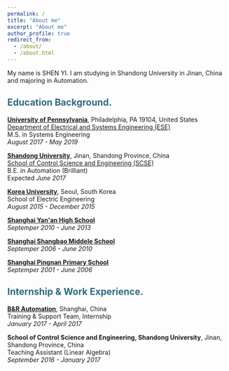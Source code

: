 ```yaml
---
permalink: /
title: "About me"
excerpt: "About me"
author_profile: true
redirect_from: 
  - /about/
  - /about.html
---
```


My name is SHEN YI. I am studying in Shandong University in Jinan, China and majoring in Automation. 

<h2 style="color: #2e6c80;">Education Background.</h2>

<strong>[University of Pennsylvania](http://www.upenn.edu/)</strong>, Philadelphia, PA 19104, United States                          
[Department of Electrical and Systems Engineering (ESE)](http://www.ese.upenn.edu/)<br>
M.S. in Systems Engineering                                           
<i>August 2017 - May 2019</i><br>
                                                                 
<strong>[Shandong University](http://www.sdu.edu.cn/)</strong>, Jinan, Shandong Province, China                                  
[School of Control Science and Engineering (SCSE)](http://control.sdu.edu.cn/)<br>
B.E. in Automation (Brilliant)                                              
Expected <i>June 2017</i><br>

<strong>[Korea University](http://www.korea.edu/)</strong>, Seoul, South Korea<br>
School of Electric Engineering                                           
<i>August 2015 - December 2015</i><br>

<strong>[Shanghai Yan'an High School](http://www.shyahs.com/WebSite.Net/)</strong><br>
<i>Septemper 2010 - June 2013</i><br>

<strong>[Shanghai Shangbao Middele School](http://shsb.cn/)</strong><br>
<i>Septemper 2006 - June 2010</i><br>

<strong>[Shanghai Pingnan Primary School](http://pnxx.mhedu.sh.cn/)</strong><br>
<i>Septemper 2001 - June 2006</i><br>

<h2 style="color: #2e6c80;">Internship & Work Experience.</h2>

<strong>[B&R Automation](https://www.br-automation.com/en/perfection-in-automation/)</strong>, Shanghai, China<br>
Training & Support Team, Internship                                           
<i>January 2017 - April 2017</i><br>

<strong>School of Control Science and Engineering, Shandong University</strong>, Jinan, Shandong Province, China<br>
Teaching Assistant (Linear Algebra)                                           
<i>September 2016 - January 2017</i><br>


